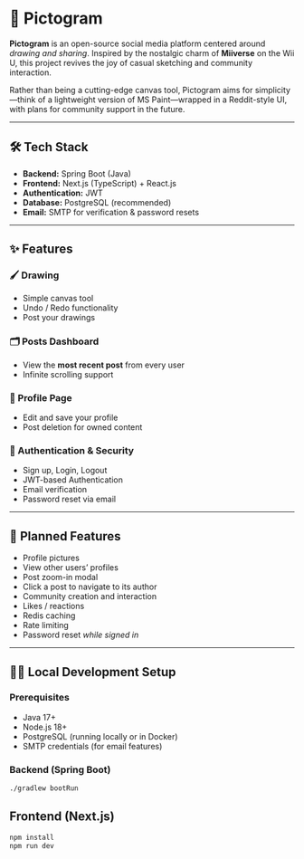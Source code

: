 # 🎨 Pictogram

**Pictogram** is an open-source social media platform centered around *drawing and sharing*. Inspired by the nostalgic charm of **Miiverse** on the Wii U, this project revives the joy of casual sketching and community interaction.

Rather than being a cutting-edge canvas tool, Pictogram aims for simplicity—think of a lightweight version of MS Paint—wrapped in a Reddit-style UI, with plans for community support in the future.

---

## 🛠️ Tech Stack

- **Backend:** Spring Boot (Java)
- **Frontend:** Next.js (TypeScript) + React.js
- **Authentication:** JWT
- **Database:** PostgreSQL (recommended)
- **Email:** SMTP for verification & password resets

---

## ✨ Features

### 🖌️ Drawing
- Simple canvas tool
- Undo / Redo functionality
- Post your drawings

### 🗂️ Posts Dashboard
- View the **most recent post** from every user
- Infinite scrolling support

### 👤 Profile Page
- Edit and save your profile
- Post deletion for owned content

### 🔐 Authentication & Security
- Sign up, Login, Logout
- JWT-based Authentication
- Email verification
- Password reset via email

---

## 🚀 Planned Features
- Profile pictures
- View other users’ profiles
- Post zoom-in modal
- Click a post to navigate to its author
- Community creation and interaction
- Likes / reactions
- Redis caching
- Rate limiting
- Password reset *while signed in*

---

## 🧑‍💻 Local Development Setup

### Prerequisites

- Java 17+
- Node.js 18+
- PostgreSQL (running locally or in Docker)
- SMTP credentials (for email features)

### Backend (Spring Boot)

```bash
./gradlew bootRun
```

## Frontend (Next.js)
```bash
npm install
npm run dev
```
